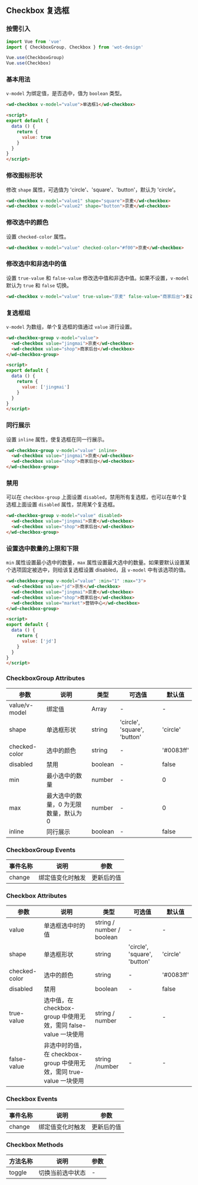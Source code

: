 ## Checkbox 复选框

### 按需引入

```javascript
import Vue from 'vue'
import { CheckboxGroup, Checkbox } from 'wot-design'

Vue.use(CheckboxGroup)
Vue.use(Checkbox)
```

### 基本用法

`v-model` 为绑定值，是否选中，值为 `boolean` 类型。

```html
<wd-checkbox v-model="value">单选框1</wd-checkbox>

<script>
export default {
  data () {
    return {
      value: true
    }
  }
}
</script>
```

### 修改图标形状

修改 `shape` 属性，可选值为 'circle'、'square'、'button'，默认为 'circle'。

```html
<wd-checkbox v-model="value1" shape="square">京麦</wd-checkbox>
<wd-checkbox v-model="value2" shape="button">京麦</wd-checkbox>
```

### 修改选中的颜色

设置 `checked-color` 属性。

```html
<wd-checkbox v-model="value" checked-color="#f00">京麦</wd-checkbox>
```

### 修改选中和非选中的值

设置 `true-value` 和 `false-value` 修改选中值和非选中值。如果不设置，`v-model` 默认为 `true` 和 `false` 切换。

```html
<wd-checkbox v-model="value" true-value="京麦" false-value="商家后台">复选框</wd-checkbox>
```

### 复选框组

`v-model` 为数组，单个复选框的值通过 `value` 进行设置。

```html
<wd-checkbox-group v-model="value">
  <wd-checkbox value="jingmai">京麦</wd-checkbox>
  <wd-checkbox value="shop">商家后台</wd-checkbox>
</wd-checkbox-group>

<script>
export default {
  data () {
    return {
      value: ['jingmai']
    }
  }
}
</script>
```

### 同行展示

设置 `inline` 属性，使复选框在同一行展示。

```html
<wd-checkbox-group v-model="value" inline>
  <wd-checkbox value="jingmai">京麦</wd-checkbox>
  <wd-checkbox value="shop">商家后台</wd-checkbox>
</wd-checkbox-group>
```

### 禁用

可以在 `checkbox-group` 上面设置 `disabled`，禁用所有复选框，也可以在单个复选框上面设置 `disabled` 属性，禁用某个复选框。

```html
<wd-checkbox-group v-model="value" disabled>
  <wd-checkbox value="jingmai">京麦</wd-checkbox>
  <wd-checkbox value="shop">商家后台</wd-checkbox>
</wd-checkbox-group>
```

### 设置选中数量的上限和下限

`min` 属性设置最小选中的数量，`max` 属性设置最大选中的数量。如果要默认设置某个选项固定被选中，则给该复选框设置 disabled，且 `v-model` 中有该选项的值。

```html
<wd-checkbox-group v-model="value" :min="1" :max="3">
  <wd-checkbox value="jd">京东</wd-checkbox>
  <wd-checkbox value="jingmai">京麦</wd-checkbox>
  <wd-checkbox value="shop">商家后台</wd-checkbox>
  <wd-checkbox value="market">营销中心</wd-checkbox>
</wd-checkbox-group>

<script>
export default {
  data () {
    return {
      value: ['jd']
    }
  }
}
</script>
```

### CheckboxGroup Attributes
| 参数      | 说明                                 | 类型      | 可选值       | 默认值   |
|---------- |------------------------------------ |---------- |------------- |-------- |
| value/v-model | 绑定值 | Array | - | - |
| shape | 单选框形状 | string | 'circle', 'square', 'button' | 'circle' |
| checked-color | 选中的颜色 | string | - | '#0083ff' |
| disabled | 禁用 | boolean | - | false |
| min | 最小选中的数量 | number | - | 0 |
| max | 最大选中的数量，0 为无限数量，默认为 0 | number | - | 0 |
| inline | 同行展示 | boolean | - | false |

### CheckboxGroup Events

| 事件名称      | 说明                                 | 参数     |
|------------- |------------------------------------ |--------- |
| change | 绑定值变化时触发 | 更新后的值 |

### Checkbox Attributes
| 参数      | 说明                                 | 类型      | 可选值       | 默认值   |
|---------- |------------------------------------ |---------- |------------- |-------- |
| value | 单选框选中时的值 | string / number / boolean | - | - |
| shape | 单选框形状 | string | 'circle', 'square', 'button' | 'circle' |
| checked-color | 选中的颜色 | string | - | '#0083ff' |
| disabled | 禁用 | boolean | - | false |
| true-value | 选中值，在 checkbox-group 中使用无效，需同 false-value 一块使用 | string / number | - | - |
| false-value | 非选中时的值，在 checkbox-group 中使用无效，需同 true-value 一块使用 | string /number | - | - |

### Checkbox Events

| 事件名称      | 说明                                 | 参数     |
|------------- |------------------------------------ |--------- |
| change | 绑定值变化时触发 | 更新后的值 |

### Checkbox Methods

| 方法名称      | 说明                                 | 参数     |
|------------- |------------------------------------ |--------- |
| toggle | 切换当前选中状态 | - |
